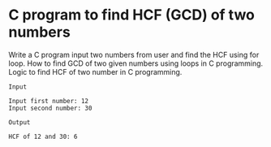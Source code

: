 # C program to find HCF (GCD) of two numbers

Write a C program input two numbers from user and find the HCF using for loop. How to find GCD of two given numbers using loops in C programming. Logic to find HCF of two number in C programming.

```
Input

Input first number: 12
Input second number: 30

Output

HCF of 12 and 30: 6
```
